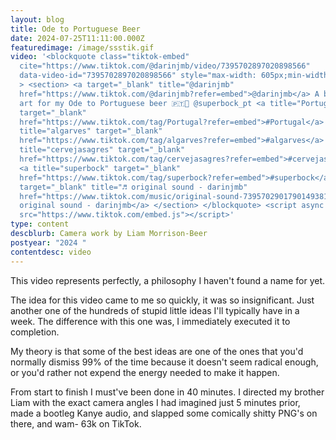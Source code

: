 ```yaml
---
layout: blog
title: Ode to Portuguese Beer
date: 2024-07-25T11:11:00.000Z
featuredimage: /image/ssstik.gif
video: '<blockquote class="tiktok-embed"
  cite="https://www.tiktok.com/@darinjmb/video/7395702897020898566"
  data-video-id="7395702897020898566" style="max-width: 605px;min-width: 325px;"
  > <section> <a target="_blank" title="@darinjmb"
  href="https://www.tiktok.com/@darinjmb?refer=embed">@darinjmb</a> A break from
  art for my Ode to Portuguese beer 🇵🇹🍺 @superbock_pt <a title="Portugal"
  target="_blank"
  href="https://www.tiktok.com/tag/Portugal?refer=embed">#Portugal</a> <a
  title="algarves" target="_blank"
  href="https://www.tiktok.com/tag/algarves?refer=embed">#algarves</a> <a
  title="cervejasagres" target="_blank"
  href="https://www.tiktok.com/tag/cervejasagres?refer=embed">#cervejasagres</a>
  <a title="superbock" target="_blank"
  href="https://www.tiktok.com/tag/superbock?refer=embed">#superbock</a> <a
  target="_blank" title="♬ original sound - darinjmb"
  href="https://www.tiktok.com/music/original-sound-7395702901790149381?refer=embed">♬
  original sound - darinjmb</a> </section> </blockquote> <script async
  src="https://www.tiktok.com/embed.js"></script>'
type: content
descblurb: Camera work by Liam Morrison-Beer
postyear: "2024 "
contentdesc: video
---
```


This video represents perfectly, a philosophy I haven't found a name for yet. 

The idea for this video came to me so quickly, it was so insignificant. Just another one of the hundreds  of stupid little ideas I'll typically have in a week. The difference with this one was, I immediately executed it to completion. 

My theory is that some of the best ideas are one of the ones that you'd normally dismiss 99% of the time because it doesn't seem radical enough, or you'd rather not expend the energy needed to make it happen. 

From start to finish I must've been done in 40 minutes. I directed my brother Liam with the exact camera angles I had imagined just 5 minutes prior, made a bootleg Kanye audio, and slapped some comically shitty PNG's on there, and wam- 63k on TikTok.
